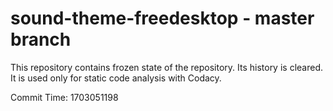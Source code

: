 # sound-theme-freedesktop - master branch

This repository contains frozen state of the repository.
Its history is cleared. It is used only for static code
analysis with Codacy.

Commit Time: 1703051198
